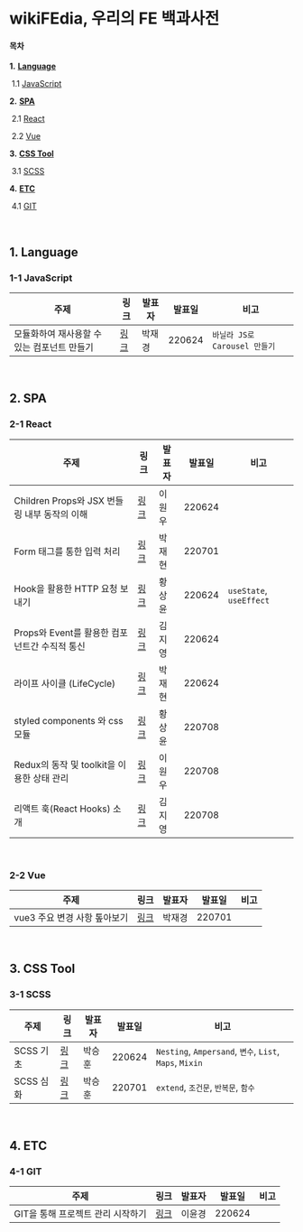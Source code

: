 # wikiFEdia, 우리의 FE 백과사전

#### 목차

**1.** [**Language**](#1-language)

​    1.1  [JavaScript](#1-1-javascript) 

**2.** [**SPA**](#2-spa)

​    2.1 [React](#2-1-react)

​    2.2 [Vue](#2-2-vue)

**3.** [**CSS Tool**](#3-css-tool)

​    3.1 [SCSS](#3-1-scss)

**4.** [**ETC**](#4-etc)

​    4.1 [GIT](#4-1-git)

<br>

## 1. Language

### 1-1 JavaScript

| 주제                                        | 링크                     | 발표자 | 발표일 | 비고                          |
| ------------------------------------------- | ------------------------ | ------ | ------ | ----------------------------- |
| 모듈화하여 재사용할 수 있는 컴포넌트 만들기 | [링크](박재경/220624.md) | 박재경 | 220624 | `바닐라 JS로 Carousel 만들기` |

<br>

## 2. SPA

### 2-1 React

| 주제                                          | 링크                     | 발표자 | 발표일 | 비고                    |
| --------------------------------------------- | ------------------------ | ------ | ------ | ----------------------- |
| Children Props와 JSX 번들링 내부 동작의 이해  | [링크](이원우/220624.md) | 이원우 | 220624 |                         |
| Form 태그를 통한 입력 처리                    | [링크](박재현/220701.md) | 박재현 | 220701 |                         |
| Hook을 활용한 HTTP 요청 보내기                | [링크](황상윤/220624.md) | 황상윤 | 220624 | `useState`, `useEffect` |
| Props와 Event를 활용한 컴포넌트간 수직적 통신 | [링크](김지영/220624.md) | 김지영 | 220624 |                         |
| 라이프 사이클 (LifeCycle)                     | [링크](박재현/220624.md) | 박재현 | 220624 |                         |
| styled components 와 css 모듈                 | [링크](황상윤/220708.md) | 황상윤 | 220708 |                         |
| Redux의 동작 및 toolkit을 이용한 상태 관리    | [링크](이원우/220708.md) | 이원우 | 220708 |                         |
| 리액트 훅(React Hooks) 소개                   | [링크](김지영/220708.md) | 김지영 | 220708 |                         |

<br>

### 2-2 Vue

| 주제                         | 링크                     | 발표자 | 발표일 | 비고 |
| ---------------------------- | ------------------------ | ------ | ------ | ---- |
| vue3 주요 변경 사항 톺아보기 | [링크](박재경/220701.md) | 박재경 | 220701 |      |

<br>

## 3. CSS Tool

### 3-1 SCSS

| 주제      | 링크                     | 발표자 | 발표일 | 비고                                                     |
| --------- | ------------------------ | ------ | ------ | -------------------------------------------------------- |
| SCSS 기초 | [링크](박승훈/220624.md) | 박승훈 | 220624 | `Nesting`, `Ampersand`, `변수`, `List`, `Maps`,  `Mixin` |
| SCSS 심화 | [링크](박승훈/220701.md) | 박승훈 | 220701 | `extend`, `조건문`, `반복문`, `함수`                     |

<br>

## 4. ETC

### 4-1 GIT

| 주제                              | 링크                     | 발표자 | 발표일 | 비고 |
| --------------------------------- | ------------------------ | ------ | ------ | ---- |
| GIT을 통해 프로젝트 관리 시작하기 | [링크](이윤경/220624.md) | 이윤경 | 220624 |      |

<br>
